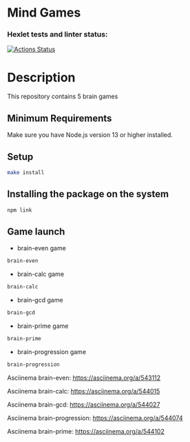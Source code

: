 # Mind Games

### Hexlet tests and linter status:
[![Actions Status](https://github.com/1Forcas1/frontend-project-44/workflows/hexlet-check/badge.svg)](https://github.com/1Forcas1/frontend-project-44/actions)

# Description

This repository contains 5 brain games

## Minimum Requirements

Make sure you have Node.js version 13 or higher installed.

## Setup

```bash
make install 
```
## Installing the package on the system

```bash
npm link
```

## Game launch

* brain-even game

```bash
brain-even
```


* brain-calc game

```bash
brain-calc
```
* brain-gcd game

```bash
brain-gcd
```

* brain-prime game

```bash
brain-prime
```

* brain-progression game

```bash
brain-progression
```


Asciinema brain-even: https://asciinema.org/a/543112

Asciinema brain-calc: https://asciinema.org/a/544015

Asciinema brain-gcd: https://asciinema.org/a/544027

Asciinema brain-progression: https://asciinema.org/a/544074

Asciinema brain-prime: https://asciinema.org/a/544102